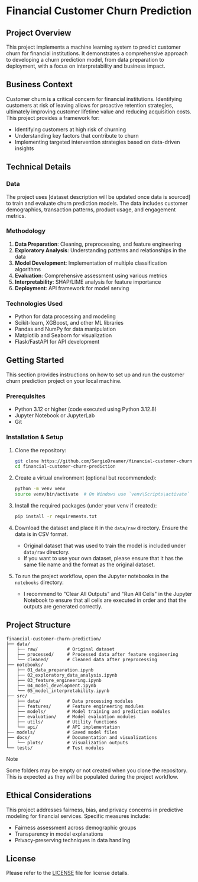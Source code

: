 # Financial Customer Churn Prediction

## Project Overview
This project implements a machine learning system to predict customer churn for financial institutions. It demonstrates a comprehensive approach to developing a churn prediction model, from data preparation to deployment, with a focus on interpretability and business impact.

## Business Context
Customer churn is a critical concern for financial institutions. Identifying customers at risk of leaving allows for proactive retention strategies, ultimately improving customer lifetime value and reducing acquisition costs. This project provides a framework for:
- Identifying customers at high risk of churning
- Understanding key factors that contribute to churn
- Implementing targeted intervention strategies based on data-driven insights

## Technical Details

### Data
The project uses [dataset description will be updated once data is sourced] to train and evaluate churn prediction models. The data includes customer demographics, transaction patterns, product usage, and engagement metrics.

### Methodology
1. **Data Preparation**: Cleaning, preprocessing, and feature engineering
2. **Exploratory Analysis**: Understanding patterns and relationships in the data
3. **Model Development**: Implementation of multiple classification algorithms
4. **Evaluation**: Comprehensive assessment using various metrics
5. **Interpretability**: SHAP/LIME analysis for feature importance
6. **Deployment**: API framework for model serving

### Technologies Used
- Python for data processing and modeling
- Scikit-learn, XGBoost, and other ML libraries
- Pandas and NumPy for data manipulation
- Matplotlib and Seaborn for visualization
- Flask/FastAPI for API development

## Getting Started
This section provides instructions on how to set up and run the customer churn prediction project on your local machine.

### Prerequisites

- Python 3.12 or higher (code executed using Python 3.12.8)
- Jupyter Notebook or JupyterLab
- Git

### Installation & Setup

1. Clone the repository:
   ```bash
   git clone https://github.com/SergioDreamer/financial-customer-churn-prediction.git
   cd financial-customer-churn-prediction
   ```

2. Create a virtual environment (optional but recommended):
   ```bash
   python -m venv venv
   source venv/bin/activate  # On Windows use `venv\Scripts\activate`
   ```

3. Install the required packages (under your venv if created):
   ```bash
   pip install -r requirements.txt
   ```

4. Download the dataset and place it in the `data/raw` directory. Ensure the data is in CSV format.
    - Original dataset that was used to train the model is included under `data/raw` directory.
    - If you want to use your own dataset, please ensure that it has the same file name and the format as the original dataset.
    
5. To run the project workflow, open the Jupyter notebooks in the `notebooks` directory:
    - I recommend to "Clear All Outputs" and "Run All Cells" in the Jupyter Notebook to ensure that all cells are executed in order and that the outputs are generated correctly.

## Project Structure
```
financial-customer-churn-prediction/
├── data/
│   ├── raw/           # Original dataset
│   ├── processed/     # Processed data after feature engineering
│   └── cleaned/       # Cleaned data after preprocessing
├── notebooks/
│   ├── 01_data_preparation.ipynb
│   ├── 02_exploratory_data_analysis.ipynb
│   ├── 03_feature_engineering.ipynb
│   ├── 04_model_development.ipynb
│   └── 05_model_interpretability.ipynb
├── src/
│   ├── data/          # Data processing modules
│   ├── features/      # Feature engineering modules
│   ├── models/        # Model training and prediction modules
│   ├── evaluation/    # Model evaluation modules
│   ├── utils/         # Utility functions
│   └── api/           # API implementation
├── models/            # Saved model files
├── docs/              # Documentation and visualizations 
│   └── plots/         # Visualization outputs
└── tests/             # Test modules
```

> [!NOTE]
> Some folders may be empty or not created when you clone the repository. This is expected as they will be populated during the project workflow.


## Ethical Considerations
This project addresses fairness, bias, and privacy concerns in predictive modeling for financial services. Specific measures include:
- Fairness assessment across demographic groups
- Transparency in model explanations
- Privacy-preserving techniques in data handling

## License
Please refer to the [LICENSE](LICENSE) file for license details.
